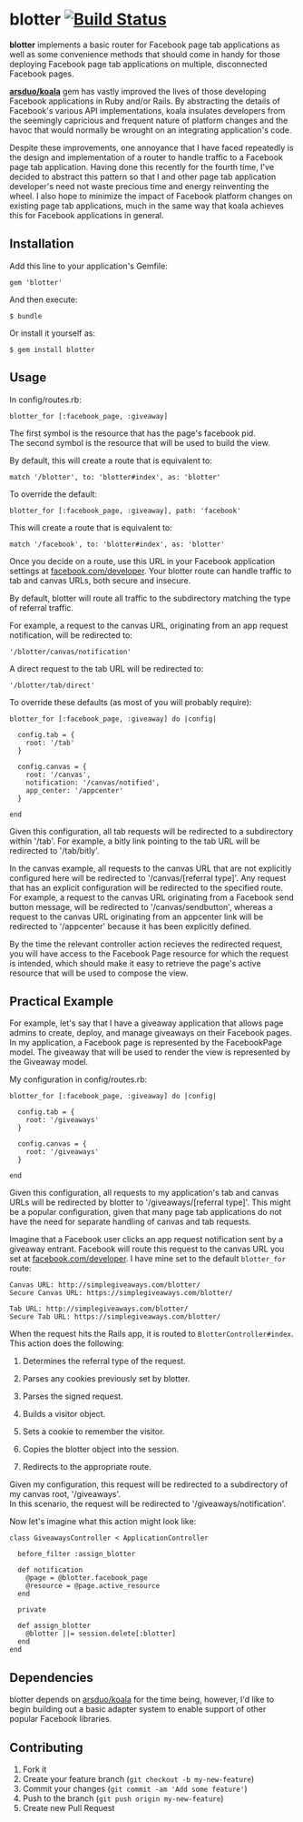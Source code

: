# blotter [![Build Status](https://secure.travis-ci.org/switchrails/blotter.png)](http://travis-ci.org/switchrails/blotter)

**blotter** implements a basic router for Facebook page tab applications as well as
some convenience methods that should come in handy for those deploying Facebook
page tab applications on multiple, disconnected Facebook pages.

[**arsduo/koala**](https://github.com/arsduo/koala) gem has vastly improved the lives of those developing Facebook applications in Ruby and/or Rails. By abstracting the details of Facebook's various API implementations, koala insulates developers from the seemingly capricious and frequent nature of platform changes and the havoc that would normally be wrought on an integrating application's code.

Despite these improvements, one annoyance that I have faced repeatedly is the
design and implementation of a router to handle traffic to a Facebook page tab
application. Having done this recently for the fourth time, I've decided to
abstract this pattern so that I and other page tab application developer's need
not waste precious time and energy reinventing the wheel. I also hope to minimize
the impact of Facebook platform changes on existing page tab applications, much
in the same way that koala achieves this for Facebook applications in general.

## Installation

Add this line to your application's Gemfile:

    gem 'blotter'

And then execute:

    $ bundle

Or install it yourself as:

    $ gem install blotter

## Usage

In config/routes.rb:

    blotter_for [:facebook_page, :giveaway]

The first symbol is the resource that has the page's facebook pid.  
The second symbol is the resource that will be used to build the view.

By default, this will create a route that is equivalent to:

    match '/blotter', to: 'blotter#index', as: 'blotter'

To override the default:

    blotter_for [:facebook_page, :giveaway], path: 'facebook'

This will create a route that is equivalent to:

    match '/facebook', to: 'blotter#index', as: 'blotter'

Once you decide on a route, use this URL in your Facebook application settings at
[facebook.com/developer](http://facebook.com/developer). Your blotter route can handle traffic to tab and canvas URLs, both secure and insecure.

By default, blotter will route all traffic to the subdirectory matching the
type of referral traffic.

For example, a request to the canvas URL, originating from an app request
notification, will be redirected to:

    '/blotter/canvas/notification'

A direct request to the tab URL will be redirected to:

    '/blotter/tab/direct'

To override these defaults (as most of you will probably require):

    blotter_for [:facebook_page, :giveaway] do |config|

      config.tab = {
        root: '/tab'
      }

      config.canvas = {
        root: '/canvas',
        notification: '/canvas/notified',
        app_center: '/appcenter'
      }

    end

Given this configuration, all tab requests will be redirected to a subdirectory within
'/tab'.  For example, a bitly link pointing to the tab URL will be redirected to
'/tab/bitly'.  

In the canvas example, all requests to the canvas URL that are not
explicitly configured here will be redirected to '/canvas/[referral type]'.  Any
request that has an explicit configuration will be redirected to the specified
route.  For example, a request to the canvas URL originating from a Facebook
send button message, will be redirected to '/canvas/sendbutton', whereas a
request to the canvas URL originating from an appcenter link will be redirected
to '/appcenter' because it has been explicitly defined.

By the time the relevant controller action recieves the redirected request,
you will have access to the Facebook Page resource for which the request
is intended, which should make it easy to retrieve the page's active resource that will be used to compose the view.

## Practical Example

For example, let's say that I have a giveaway application that allows page
admins to create, deploy, and manage giveaways on their Facebook pages. In my
application, a Facebook page is represented by the FacebookPage model. The
giveaway that will be used to render the view is represented by the Giveaway
model.

My configuration in config/routes.rb:

    blotter_for [:facebook_page, :giveaway] do |config|

      config.tab = {
        root: '/giveaways'
      }

      config.canvas = {
        root: '/giveaways'
      }

    end

Given this configuration, all requests to my application's tab and canvas URLs will be redirected by blotter to '/giveaways/[referral type]'. This might be a popular configuration, given that many page tab applications do not have the need for separate handling of canvas and tab requests.

Imagine that a Facebook user clicks an app request notification sent by a giveaway entrant. Facebook will route this request to the canvas URL you set at [facebook.com/developer](http://facebook.com/developer). I have mine set to the default `blotter_for` route:

	Canvas URL: http://simplegiveaways.com/blotter/
	Secure Canvas URL: https://simplegiveaways.com/blotter/
	
	Tab URL: http://simplegiveaways.com/blotter/
	Secure Tab URL: https://simplegiveaways.com/blotter/
	
When the request hits the Rails app, it is routed to `BlotterController#index`.  
This action does the following:

  1. Determines the referral type of the request.
  
  2. Parses any cookies previously set by blotter.
  
  3. Parses the signed request.
  
  4. Builds a visitor object.
  
  5. Sets a cookie to remember the visitor.
  
  6. Copies the blotter object into the session.
  
  7. Redirects to the appropriate route.
  
Given my configuration, this request will be redirected to a subdirectory of my canvas root, '/giveaways'.  
In this scenario, the request will be redirected to '/giveaways/notification'.

Now let's imagine what this action might look like:

    class GiveawaysController < ApplicationController
    
      before_filter :assign_blotter
      
      def notification
      	@page = @blotter.facebook_page
      	@resource = @page.active_resource
      end
      
      private
      
      def assign_blotter
      	@blotter ||= session.delete[:blotter]
      end
    end

## Dependencies

blotter depends on [arsduo/koala](https://github.com/arsduo/koala) for the time being, however, I'd like to begin building out a basic adapter system to enable support of other popular Facebook
libraries.

## Contributing

1. Fork it
2. Create your feature branch (`git checkout -b my-new-feature`)
3. Commit your changes (`git commit -am 'Add some feature'`)
4. Push to the branch (`git push origin my-new-feature`)
5. Create new Pull Request
